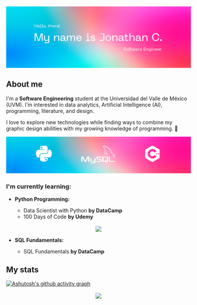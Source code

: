 ![header banner](https://github.com/jonathancazares/jonathancazares/blob/main/banner_alt.png)

## About me

I'm a **Software Engineering** student at the Universidad del Valle de México (UVM). I'm interested in data analytics, Artificial Intelligence (AI), programming, literature, and design. 

I love to explore new technologies while finding ways to combine my graphic design abilities with my growing knowledge of programming. 🤖

<img src= "https://github.com/jonathancazares/jonathancazares/blob/main/banner_two.png">

### I'm currently learning:
- **Python Programming:**

  * Data Scientist with Python **by DataCamp**
  * 100 Days of Code **by Udemy**

<p align="center">
	<a href="https://github.com/jonathancazares/100-Days-of-Python-codes">
		<img align="center" height="120em" src="https://github-readme-stats.vercel.app/api/pin/?username=jonathancazares&theme=radical&hide_border=true&repo=100-days-of-code"/>
	</a>

- **SQL Fundamentals:**

  * SQL Fundamentals **by DataCamp**

## My stats

[![Ashutosh's github activity graph](https://activity-graph.herokuapp.com/graph?username=jonathancazares&bg_color=000000&color=ff1099&line=ff1099&point=f7f7f7&area=true&hide_border=true)](https://github.com/ashutosh00710/github-readme-activity-graph)

<p align="center">
	<a href="https://github.com/jonathancazares/100-Days-of-Python-codes"> 
		<img align="center" height="150em" src="https://github-readme-streak-stats.herokuapp.com?user=jonathancazares&theme=radical&hide_border=true&date_format=M%20j%5B%2C%20Y%5D"/>
	</a>
